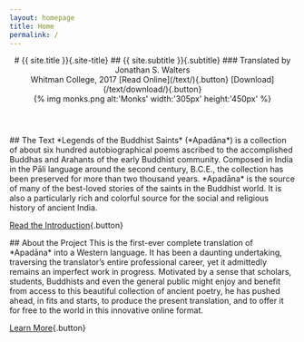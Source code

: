 ```yaml
---
layout: homepage
title: Home
permalink: /
---
```


<header class="hero">
<div class="hero__content">
# {{ site.title }}{.site-title}
## {{ site.subtitle }}{.subtitle}
### Translated by Jonathan S. Walters<br/>Whitman College, 2017
[Read Online](/text/){.button}
[Download](/text/download/){.button}
</div>
<div class="hero__image">
{% img monks.png alt:'Monks' width:'305px' height:'450px' %}
</div>
</header>

<section class="home__section">
## The Text
*Legends of the Buddhist Saints* (*Apadāna*) is a collection of about
six hundred autobiographical poems ascribed to the accomplished Buddhas
and Arahants of the early Buddhist community. Composed in India in the
Pāli language around the second century, <abbr>B.C.E.</abbr>, the collection has
been preserved for more than two thousand years. *Apadāna* is
the source of many of the best-loved stories of the saints in the
Buddhist world. It is also a particularly rich and
colorful source for the social and religious history of ancient India.

[Read the Introduction](/text/introduction/){.button}
</section>

<section class="home__section">
## About the Project
This is the first-ever complete translation of *Apadāna* into a Western
language. It has been a daunting undertaking, traversing the
translator’s entire professional career, yet it admittedly remains an
imperfect work in progress. Motivated by a sense that scholars,
students, Buddhists and even the general public might enjoy and benefit
from access to this beautiful collection of ancient poetry, he has
pushed ahead, in fits and starts, to produce the present translation,
and to offer it for free to the world in this innovative online format.

[Learn More](/about/){.button}
</section>
